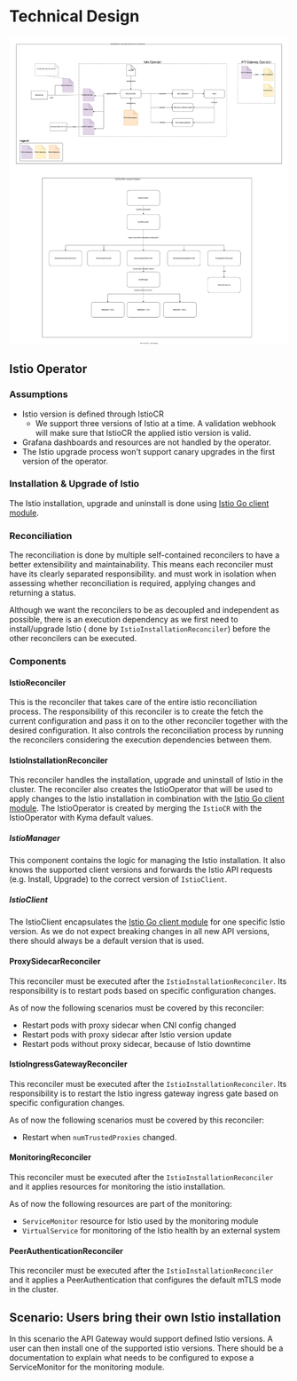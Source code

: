 # Technical Design

![Alt text](./technical-design.svg)

## Istio Operator

### Assumptions
- Istio version is defined through IstioCR
  - We support three versions of Istio at a time. A validation webhook will make sure that IstioCR the applied istio version is valid.
- Grafana dashboards and resources are not handled by the operator.
- The Istio upgrade process won't support canary upgrades in the first version of the operator.

### Installation & Upgrade of Istio
The Istio installation, upgrade and uninstall is done using [Istio Go client module](https://github.com/istio/client-go).

### Reconciliation
The reconciliation is done by multiple self-contained reconcilers to have a better extensibility and maintainability. This means each reconciler must have its clearly separated responsibility.
and must work in isolation when assessing whether reconciliation is required, applying changes and returning a status.  

Although we want the reconcilers to be as decoupled and independent as possible, there is an execution dependency as we first need to install/upgrade Istio ( done by `IstioInstallationReconciler`)
before the other reconcilers can be executed.

### Components
#### IstioReconciler
This is the reconciler that takes care of the entire istio reconciliation process. 
The responsibility of this reconciler is to create the fetch the current configuration and pass it on to the other reconciler together with the desired configuration. 
It also controls the reconciliation process by running the reconcilers considering the execution dependencies between them.

#### IstioInstallationReconciler
This reconciler handles the installation, upgrade and uninstall of Istio in the cluster. The reconciler also creates the IstioOperator
that will be used to apply changes to the Istio installation in combination with the [Istio Go client module](https://github.com/istio/client-go).
The IstioOperator is created by merging the `IstioCR` with the IstioOperator with Kyma default values. 

##### IstioManager
This component contains the logic for managing the Istio installation. It also knows the supported client versions and forwards the 
Istio API requests (e.g. Install, Upgrade) to the correct version of `IstioClient`.

##### IstioClient
The IstioClient encapsulates the [Istio Go client module](https://github.com/istio/client-go) for one specific Istio version. 
As we do not expect breaking changes in all new API versions, there should always be a default version that is used.

#### ProxySidecarReconciler
This reconciler must be executed after the `IstioInstallationReconciler`. Its responsibility is to restart pods based on specific configuration changes.

As of now the following scenarios must be covered by this reconciler:
- Restart pods with proxy sidecar when CNI config changed
- Restart pods with proxy sidecar after Istio version update
- Restart pods without proxy sidecar, because of Istio downtime

#### IstioIngressGatewayReconciler
This reconciler must be executed after the `IstioInstallationReconciler`. Its responsibility is to restart the Istio ingress gateway ingress gate  based on specific configuration changes.

As of now the following scenarios must be covered by this reconciler:
- Restart when `numTrustedProxies` changed.

#### MonitoringReconciler
This reconciler must be executed after the `IstioInstallationReconciler` and it applies resources for monitoring the istio installation.

As of now the following resources are part of the monitoring:
- `ServiceMonitor` resource for Istio used by the monitoring module 
- `VirtualService` for monitoring of the Istio health by an external system

#### PeerAuthenticationReconciler
This reconciler must be executed after the `IstioInstallationReconciler` and it applies a PeerAuthentication that configures
the default mTLS mode in the cluster.


## Scenario: Users bring their own Istio installation
In this scenario the API Gateway would support defined Istio versions. A user can then install one of the supported istio versions.
There should be a documentation to explain what needs to be configured to expose a ServiceMonitor for the monitoring module.